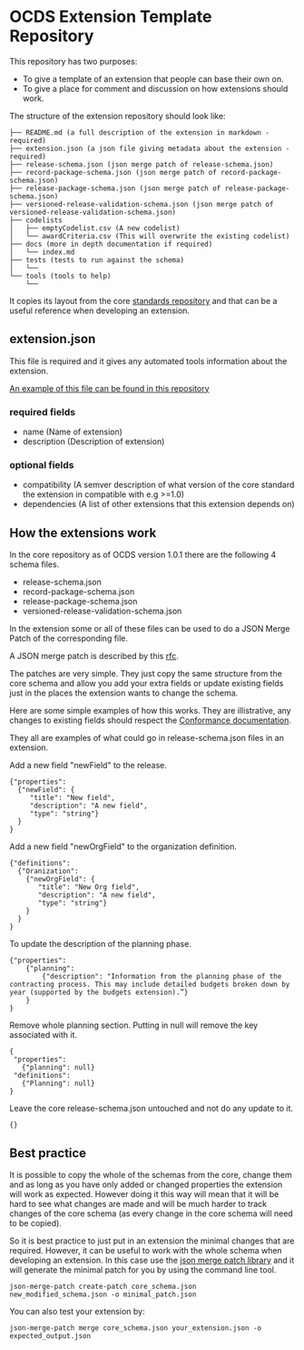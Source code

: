 OCDS Extension Template Repository
==================================

This repository has two purposes:

 *  To give a template of an extension that people can base their own on.
 *  To give a place for comment and discussion on how extensions should work.

The structure of the extension repository should look like:

```
├── README.md (a full description of the extension in markdown - required)
├── extension.json (a json file giving metadata about the extension - required)
├── release-schema.json (json merge patch of release-schema.json)
├── record-package-schema.json (json merge patch of record-package-schema.json)
├── release-package-schema.json (json merge patch of release-package-schema.json)
├── versioned-release-validation-schema.json (json merge patch of versioned-release-validation-schema.json)
├── codelists 
│   ├── emptyCodelist.csv (A new codelist)
│   └── awardCriteria.csv (This will overwrite the existing codelist)
├── docs (more in depth documentation if required)
│   └── index.md
├── tests (tests to run against the schema)
│   └──
└── tools (tools to help)
    └── 
```

It copies its layout from the core [standards repository](https://github.com/open-contracting/standard/tree/1.0/standard/schema) and that can be a useful reference when developing an extension.


extension.json
--------------

This file is required and it gives any automated tools information about the extension.

[An example of this file can be found in this repository](https://github.com/open-contracting/standard_extension_template/blob/master/extension.json) 

### required fields

* name (Name of extension)
* description (Description of extension)

### optional fields

* compatibility (A semver description of what version of the core standard the extension in compatible with e.g >=1.0)
* dependencies (A list of other extensions that this extension depends on)


How the extensions work
-----------------------

In the core repository as of OCDS version 1.0.1 there are the following 4 schema files.

* release-schema.json
* record-package-schema.json
* release-package-schema.json
* versioned-release-validation-schema.json

In the extension some or all of these files can be used to do a JSON Merge Patch of the corresponding file.

A JSON merge patch is described by this [rfc](https://tools.ietf.org/html/rfc7386).

The patches are very simple. They just copy the same structure from the core schema and allow you add your extra fields or update existing fields just in the places the extension wants to change the schema. 

Here are some simple examples of how this works. They are illistrative, any changes to existing fields should respect the [Conformance documentation](http://standard.open-contracting.org/latest/en/schema/conformance_and_extensions/).

They all are examples of what could go in release-schema.json files in an extension.

Add a new field "newField" to the release.
```
{"properties": 
  {"newField": {
     "title": "New field",
     "description": "A new field",
     "type": "string"}
  }
}
```

Add a new field "newOrgField" to the organization definition.
```
{"definitions":
  {"Oranization": 
    {"newOrgField": {
       "title": "New Org field",
       "description": "A new field",
       "type": "string"}
    }
  }
}
```

To update the description of the planning phase. 
```
{"properties": 
    {"planning": 
        {"description": "Information from the planning phase of the contracting process. This may include detailed budgets broken down by year (supported by the budgets extension).”}
    }
}
```

Remove whole planning section. Putting in null will remove the key associated with it.
```
{
 "properties":
   {"planning": null}
 "definitions":
   {"Planning": null}
}
```


Leave the core release-schema.json untouched and not do any update to it.
```
{}
```


Best practice
-------------

It is possible to copy the whole of the schemas from the core, change them and as long as you have only added or changed properties the extension will work as expected. However doing it this way will mean that it will be hard to see what changes are made and will be much harder to track changes of the core schema (as every change in the core schema will need to be copied).  

So it is best practice to just put in an extension the minimal changes that are required. However, it can be useful to work with the whole schema when developing an extension. In this case use the [json merge patch library](https://github.com/open-contracting/json-merge-patch) and it will generate the minimal patch for you by using the command line tool.

```
json-merge-patch create-patch core_schema.json new_modified_schema.json -o minimal_patch.json
```

You can also test your extension by:

```
json-merge-patch merge core_schema.json your_extension.json -o expected_output.json

```



